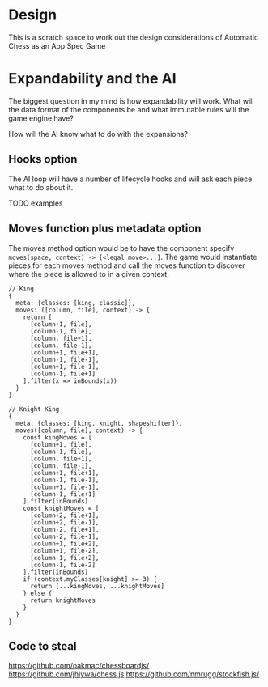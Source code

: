 # Design

This is a scratch space to work out the design considerations
of Automatic Chess as an App Spec Game

# Expandability and the AI

The biggest question in my mind is how expandability will work.
What will the data format of the components be and what
immutable rules will the game engine have?

How will the AI know what to do with the expansions?

## Hooks option

The AI loop will have a number of lifecycle hooks and will
ask each piece what to do about it.

TODO examples

## Moves function plus metadata option

The moves method option would be to have the component specify
`moves(space, context) -> [<legal move>...]`. The game would
instantiate pieces for each moves method and call the moves
function to discover where the piece is allowed to in a given
context.

```
// King
{
  meta: {classes: [king, classic]},
  moves: ([column, file], context) -> {
    return [
      [column+1, file],
      [column-1, file],
      [column, file+1],
      [column, file-1],
      [column+1, file+1],
      [column-1, file-1],
      [column+1, file-1],
      [column-1, file+1]
    ].filter(x => inBounds(x))
  }
}

// Knight King
{
  meta: {classes: [king, knight, shapeshifter]},
  moves([column, file], context) -> {
    const kingMoves = [
      [column+1, file],
      [column-1, file],
      [column, file+1],
      [column, file-1],
      [column+1, file+1],
      [column-1, file-1],
      [column+1, file-1],
      [column-1, file+1]
    ].filter(inBounds)
    const knightMoves = [
      [column+2, file+1],      
      [column+2, file-1],
      [column-2, file+1],
      [column-2, file-1],
      [column+1, file+2],
      [column+1, file-2],
      [column-1, file+2],
      [column-1, file-2]    
    ].filter(inBounds)
    if (context.myClasses[knight] >= 3) {
      return [...kingMoves, ...knightMoves]
    } else {
      return knightMoves
    }
  }
}
```
## Code to steal
https://github.com/oakmac/chessboardjs/
https://github.com/jhlywa/chess.js
https://github.com/nmrugg/stockfish.js/

